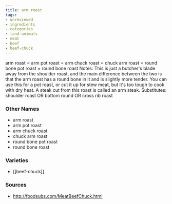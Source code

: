 ```yaml
---
title: arm roast
tags:
- unreviewed
- ingredients
- categories
- land-animals
- meat
- beef
- beef-chuck
---
```

arm roast = arm pot roast = arm chuck roast = chuck arm roast = round bone pot roast = round bone roast Notes: This is just a butcher's blade away from the shoulder roast, and the main difference between the two is that the arm roast has a round bone in it and is slightly more tender. You can use this for a pot roast, or cut it up for stew meat, but it's too tough to cook with dry heat. A steak cut from this roast is called an arm steak. Substitutes: shoulder roast OR bottom round OR cross rib roast

### Other Names

* arm roast
* arm pot roast
* arm chuck roast
* chuck arm roast
* round bone pot roast
* round bone roast

### Varieties

* [[beef-chuck]]

### Sources
* http://foodsubs.com/MeatBeefChuck.html
